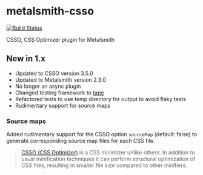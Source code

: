 # metalsmith-csso

[![Build Status](https://travis-ci.org/bjoumlrn/metalsmith-csso.svg?branch=master)](https://travis-ci.org/bjoumlrn/metalsmith-csso)

CSSO, CSS Optimizer plugin for Metalsmith

## New in 1.x

- Updated to CSSO version 3.5.0
- Updated to Metalsmith version 2.3.0
- No longer an async plugin
- Changed testing framework to [tape](https://github.com/substack/tape)
- Refactored tests to use temp directory for output to avoid flaky tests
- Rudimentary support for source maps

### Source maps

Added rudimentary support for the CSSO option `sourceMap` (default: false) to generate corresponding source map files for each CSS file.


> [CSSO (CSS Optimizer)](https://github.com/afelix/csso) is a CSS minimizer unlike others. In addition to usual minification techniques it can perform structural optimization of CSS files, resulting in smaller file size compared to other minifiers.
